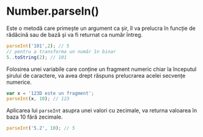 # Number.parseIn()

Este o metodă care primește un argument ca șir, îl va prelucra în funcție de rădăcină sau de bază și va fi returnat ca număr întreg.

```javascript
parseInt('101',2); // 5
// pentru a transforma un număr în binar
5..toString(2); // 101
```

Folosirea unei variabile care conține un fragment numeric chiar la începutul șirului de caractere, va avea drept răspuns prelucrarea acelei secvențe numerice.

```javascript
var x = '123D este un fragment';
parseInt(x, 10); // 123
```

Aplicarea lui `parseInt` asupra unei valori cu zecimale, va returna valoarea în baza 10 fără zecimale.

```javascript
parseInt('5.2', 10); // 5
```
